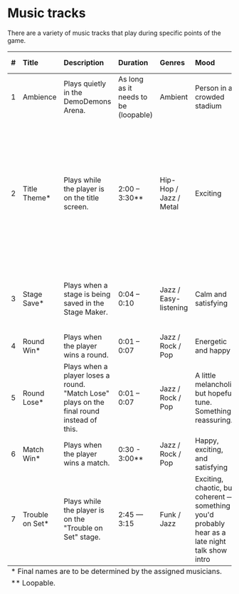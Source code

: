 # Music tracks
There are a variety of music tracks that play during specific points of the game. 

<table>
  <thead>
    <th align="left">#</th>
    <th align="left">Title</th>
    <th align="left">Description</th>
    <th align="left">Duration</th>
    <th align="left">Genres</th>
    <th align="left">Mood</th>
    <th align="left">Notes to musician</th>
  </thead>
  <tbody>
    <tr>
      <td>1</td>
      <td>Ambience</td>
      <td>Plays quietly in the DemoDemons Arena.</td>
      <td>As long as it needs to be (loopable)</td>
      <td>Ambient</td>
      <td>Person in a crowded stadium</td>
      <td>N/A</td>
    </tr>
    <tr>
      <td>2</td>
      <td>Title Theme*</td>
      <td>Plays while the player is on the title screen.</td>
      <td>2:00 – 3:30**</td>
      <td>Hip-Hop / Jazz / Metal</td>
      <td>Exciting</td>
      <td>Should use a leitmotif from The Showrunners Sketch Mix, probably "Let's Act Like the Showrunners", "Season Complete", "You Better Not Touch That Remote", or "Series Finale".</td>
    </tr>
    <tr>
      <td>3</td>
      <td>Stage Save*</td>
      <td>Plays when a stage is being saved in the Stage Maker.</td>
      <td>0:04 – 0:10</td>
      <td>Jazz / Easy-listening</td>
      <td>Calm and satisfying</td>
      <td>Use a Showrunners motif. It should sound kinda like a sitcom transition theme.</td>
    </tr>
    <tr>
      <td>4</td>
      <td>Round Win*</td>
      <td>Plays when the player wins a round.</td>
      <td>0:01 – 0:07</td>
      <td>Jazz / Rock / Pop</td>
      <td>Energetic and happy</td>
      <td></td>
    </tr>
    <tr>
      <td>5</td>
      <td>Round Lose*</td>
      <td>Plays when a player loses a round. "Match Lose" plays on the final round instead of this.</td>
      <td>0:01 – 0:07</td>
      <td>Jazz / Rock / Pop</td>
      <td>A little melancholic, but hopeful tune. Something reassuring.</td>
      <td></td>
    </tr>
    <tr>
      <td>6</td>
      <td>Match Win*</td>
      <td>Plays when the player wins a match.</td>
      <td>0:30 - 3:00**</td>
      <td>Jazz / Rock / Pop</td>
      <td>Happy, exciting, and satisfying</td>
      <td>Probably an extended version of "Round Win"</td>
    </tr>
    <tr>
      <td>7</td>
      <td>Trouble on Set*</td>
      <td>Plays while the player is on the "Trouble on Set" stage.</td>
      <td>2:45 — 3:15</td>
      <td>Funk / Jazz</td>
      <td>Exciting, chaotic, but coherent — something you'd probably hear as a late night talk show intro</td>
      <td></td>
    </tr>
  </tbody>
  <tfoot>
    <tr>
      <td colspan="8">* Final names are to be determined by the assigned musicians.</td>
    </tr>
    <tr>
      <td colspan="8">** Loopable.</td>
    </tr>
  </tfoot>
</table>
